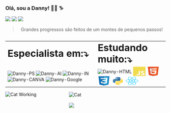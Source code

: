 ### Olá, sou a Danny! 👩‍💻 ♑


<div>
 <a href = "mailto:nielle.mps@gmail.com"><img src="https://img.shields.io/badge/-Gmail-%23333?style=for-the-badge&logo=gmail&logoColor=white" target="_blank"></a>
 <a href="https://www.linkedin.com/in/dannymotadesign-45875016a" target="_blank"><img src="https://img.shields.io/badge/-LinkedIn-%230077B5?style=for-the-badge&logo=linkedin&logoColor=white" target="_blank"></a>
 <a href="https://instagram.com/eu_daniz" target="_blank"><img src="https://img.shields.io/badge/-Instagram-%23E4405F?style=for-the-badge&logo=instagram&logoColor=white" target="_blank"></a>
  
<blockquote class="tr_bq" style="clear: both; text-align:center;">
Grandes progressos são feitos de um montes de pequenos passos!
  </blockquote>
  
<table border="0" width="100%">

<table border="0">
 <tr>
    <td><b style="font-size:30px">Especialista em:⤵️</b></td>
    <td><b style="font-size:30px">Estudando muito:⤵️</b></td>
 </tr>
 <tr>
    <td><div style="display: inline_block">
    <img align="center" alt="Danny-PS" height="30" width="40" src="https://cdn.jsdelivr.net/gh/devicons/devicon/icons/photoshop/photoshop-plain.svg">
    <img align="center" alt="Danny-AI" height="30" width="40" src="https://cdn.jsdelivr.net/gh/devicons/devicon/icons/illustrator/illustrator-plain.svg">
    <img align="center" alt="Danny-IN" height="30" width="40" src="https://upload.wikimedia.org/wikipedia/commons/4/48/Adobe_InDesign_CC_icon.svg">
    <img align="center" alt="Danny-CANVA" height="30" width="40" src="https://cdn.jsdelivr.net/gh/devicons/devicon/icons/canva/canva-original.svg">
    <img align="center" alt="Danny-Google" height="30" width="40" src="https://cdn.jsdelivr.net/gh/devicons/devicon/icons/google/google-original.svg">
      
     

  </div></td>
   <td><div style="display: inline_block">
   <img align="center" alt="Danny-HTML" height="30" width="40" src="https://cdn.jsdelivr.net/gh/devicons/devicon/icons/git/git-plain.svg">
   <img align="center" alt="Danny-Js" height="30" width="40" src="https://raw.githubusercontent.com/devicons/devicon/master/icons/javascript/javascript-plain.svg">
   <img align="center" alt="Danny-HTML" height="30" width="40" src="https://raw.githubusercontent.com/devicons/devicon/master/icons/html5/html5-original.svg">
   <img align="center" alt="Danny-CSS" height="30" width="40" src="https://raw.githubusercontent.com/devicons/devicon/master/icons/css3/css3-original.svg">
   <img align="center" alt="Danny-Python" height="30" width="40" src="https://raw.githubusercontent.com/devicons/devicon/master/icons/python/python-original.svg">
   <img align="center" alt="Danny-React" height="30" width="40" src="https://raw.githubusercontent.com/devicons/devicon/master/icons/react/react-original.svg">
   
  </div> 
   
   </td>
 </tr>
</table>
  <div>
     <img align="left" alt="Cat Working" height="200" width="200" src="https://ppl.pt/sites/default/files/blog/vry50.gif">
     <img align="center" alt="Cat" height="200" width="200" src="https://i.pinimg.com/originals/96/f8/9c/96f89c566db138c3ef07256329dd7be0.gif">
  </div>
 
<br>
  
 <div>
  <a href="https://github.com/dannymps">
  <img height="180em" src="https://github-readme-stats.vercel.app/api?username=dannymps&show_icons=true&theme=shades-of-purple&include_all_commits=true&count_private=true"/>
 
</div>
